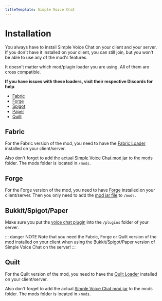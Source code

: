 ```yaml
---
titleTemplate: Simple Voice Chat
---
```


# Installation

You always have to install Simple Voice Chat on your client and your server.
If you don't have it installed on your client, you can still join, but you won't be able to use any of the mod's features.

It doesn't matter which mod/plugin loader you are using. All of them are cross compatible.

**If you have issues with these loaders, visit their respective Discords for help**:

- [Fabric](https://discord.gg/v6v4pMv)
- [Forge](https://discord.gg/UvedJ9m)
- [Spigot](https://discord.gg/spigotmc)
- [Paper](https://discord.gg/papermc)
- [Quilt](https://discord.gg/M7GpuyTBvy)


## Fabric

For the Fabric version of the mod, you need to have the [Fabric Loader](https://fabricmc.net/use/) installed on your client/server.

Also don't forget to add the actual [Simple Voice Chat mod jar](https://www.curseforge.com/minecraft/mc-mods/simple-voice-chat/files/all?filter-status=1&filter-game-version=2020709689%3A7499) to the mods folder. The mods folder is located in `/mods`.


## Forge

For the Forge version of the mod, you need to have [Forge](https://files.minecraftforge.net/) installed on your client/server. Then you only need to add the [mod jar file](https://www.curseforge.com/minecraft/mc-mods/simple-voice-chat/files/all?filter-status=1&filter-game-version=2020709689%3A7498) to `/mods`.

## Bukkit/Spigot/Paper

Make sure you put the [voice chat plugin](https://www.curseforge.com/minecraft/bukkit-plugins/simple-voice-chat/files/all) into the `/plugins` folder of your server.

::: danger NOTE
Note that you need the Fabric, Forge or Quilt version of the mod installed on your client when using the Bukkit/Spigot/Paper version of Simple Voice Chat on the server!
:::

## Quilt

For the Quilt version of the mod, you need to have the [Quilt Loader](https://quiltmc.org/install/) installed on your client/server.

Also don't forget to add the actual [Simple Voice Chat mod jar](https://www.curseforge.com/minecraft/mc-mods/simple-voice-chat/files/all?filter-status=1&filter-game-version=2020709689%3A9153) to the mods folder. The mods folder is located in `/mods`.

<ClientOnly>
    <WikiTracker name="installation"/>
</ClientOnly>
